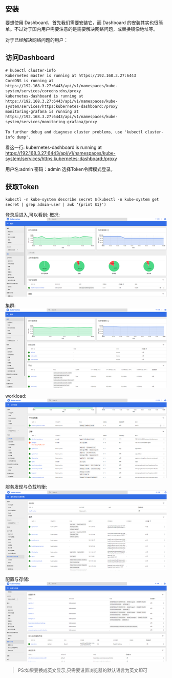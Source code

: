 ## 安装
要想使用 Dashboard，首先我们需要安装它，而 Dashboard 的安装其实也很简单。不过对于国内用户需要注意的是需要解决网络问题，或替换镜像地址等。

对于已经解决网络问题的用户：


## 访问Dashboard
```
# kubectl cluster-info
Kubernetes master is running at https://192.168.3.27:6443
CoreDNS is running at https://192.168.3.27:6443/api/v1/namespaces/kube-system/services/coredns:dns/proxy
kubernetes-dashboard is running at https://192.168.3.27:6443/api/v1/namespaces/kube-system/services/https:kubernetes-dashboard:/proxy
monitoring-grafana is running at https://192.168.3.27:6443/api/v1/namespaces/kube-system/services/monitoring-grafana/proxy

To further debug and diagnose cluster problems, use 'kubectl cluster-info dump'.
```
看这一行:
kubernetes-dashboard is running at https://192.168.3.27:6443/api/v1/namespaces/kube-system/services/https:kubernetes-dashboard:/proxy


用户名:admin  密码：admin 选择Token令牌模式登录。



## 获取Token
```
kubectl -n kube-system describe secret $(kubectl -n kube-system get secret | grep admin-user | awk '{print $1}')
```

登录后进入,可以看到:
概况:
![](../images/markdown-img-paste-20190213155944487.png)


集群:
![](../images/markdown-img-paste-20190213160006663.png)

workload:
![](../images/markdown-img-paste-20190213160102476.png)

服务发现与负载均衡:
![](../images/markdown-img-paste-20190213160118497.png)

配置与存储:
![](../images/markdown-img-paste-20190213160148554.png)


>PS:如果要换成英文显示,只需要设置浏览器的默认语言为英文即可
